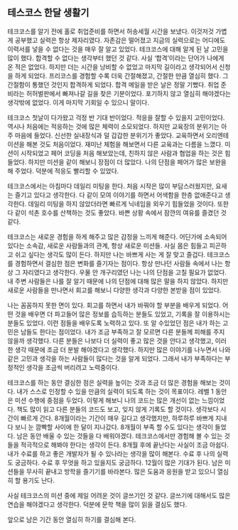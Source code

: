 ## 테스코스 한달 생활기
테크코스를 알기 전에 홀로 취업준비를 하면서 허송세월 시간을 보냈다. 
이것저것 가볍게 공부했고 실력은 항상 제자리였다. 
자존감은 떨어졌고 지금의 실력으로는 어디에도 이력서를 넣을 수 없다는 것을 매우 잘 알고 있었다. 
테크코스에 대해 알게 된 날 고민을 많이 했다. 
합격할 수 없다는 생각부터 했던 것 같다. 사실 ‘합격’이라는 단어가 나에게 온 적은 없었다. 
하지만 더는 시간을 낭비할 수 없었고 마지막 길이라고 생각되어서 신청을 하게 되었다. 
프리코스를 경험할 수록 더욱 간절해졌고, 간절한 만큼 열심히 했다. 
그 간절함이 통했던 것인지 합격하게 되었다. 
합격 메일을 받은 날은 정말 기뻤다. 취업 준비라는 허허벌판에서 빠져나갈 길을 찾은 기분이었다. 
포기하지 않고 열심히 해야겠다는 생각밖에 없었다. 
이게 마지막 기회일 수 있으니 말이다. 

테크코스 첫날이 다가왔고 걱정 반 기대 반이었다. 
적응을 잘할 수 있을지 고민이었다. 
역시나 처음에는 적응하는 것에 많은 체력이 소모되었다. 
하지만 교육장의 분위기는 아주 마음에 들었다. 
신선한 실내장식과 덜 갑갑한 분위기가 좋았다. 
교육하면서 오리엔테이션을 해본 것도 처음이었다. 
재미난 체험을 해보면서 다른 교육과는 다름을 느꼈다. 
미션이 시작되었고 페어 코딩을 처음 해보았는데, 친하지 않은 사람과 협업을 하는 것은 힘들었다. 
하지만 미션을 같이 해보니 장점이 더 많았다. 
나의 단점을 페어가 많은 보완을 해 주었다. 
덕분에 적응도 빨리할 수 있었다. 

테크코스에서는 아침마다 데일리 미팅을 한다. 
처음 시작은 많이 부담스러웠지만, 요새는 즐기고 있다고 생각한다. 
다 같이 모여 이야기를 하면서 어색함을 한층 없애준다고 생각한다. 
데일리 미팅을 하지 않았더라면 빠르게 닉네임을 외우기 힘들었을 것이다. 
또한 다 같이 석촌 호수를 산책하는 것도 좋았다. 
바쁜 상황 속에서 잠깐의 여유를 즐겼던 것 같다. 

테크코스는 새로운 경험을 하게 해주고 많은 감정을 느끼게 해준다. 
어딘가에 소속되어있다는 소속감, 새로운 사람들과의 관계, 항상 새로운 미션들. 
사실 몸은 힘들고 피곤하고 쉬고 싶다는 생각도 많이 든다. 
하지만 나는 바쁘게 사는 게 잘 맞고 즐겁다.
테크코스를 경험하면서 결심한 점은 변화를 즐기자는 점이다. 
항상 만나던 사람들 속에서 나는 항상 그 자리였다고 생각한다. 
우물 안 개구리였던 나는 나의 단점을 고칠 필요가 없었다. 
내 주변 사람들은 나를 잘 알기 때문에 나의 단점에 대해 많은 말을 하지 않았다. 
하지만 새로운 사람들을 만나면서 회고를 해보니 다양한 생각과 다양한 본받을 점이 있었다. 

나는 꼼꼼하지 못한 면이 있다.
회고를 하면서 내가 바꿔야 할 부분을 배우게 되었다.
어떤 것을 배우면 더 파고들어 많은 정보를 습득하는 분들도 있었고, 기록을 잘 이용하시는 분들도 있었다. 
이런 점들을 배우도록 노력하고 있다. 
또 알 수있었던 점은 내가 하는 고민은 남들도 한다는 점이었다. 
내가 조금 부족하고 잘 모르면 다른 분들께 피해를 주지 않을까 생각했다. 
다른 분들은 나보다 더 실력이 좋고 많은 것을 안다고 생각했고, 이러한 생각 때문에 조금 더 분발 해야겠다고 생각했다. 
하지만 많은 이야기를 나누면서 나와 같은 고민과 생각을 하는 사람들이 많다는 것을 알게 되었다. 
그래서 내가 부족하다는 부정적인 생각을 조금씩 버리려고 노력중이다.

테크코스를 하는 동안 결심한 점은 실력을 높이는 것과 조금 더 많은 경험을 해보는 것이다. 
내가 스스로 인정할 수 있을 만큼의 실력이 되도록 하는 것이 목표이다. 
레벨 1 동안은 미션 수행에 중점을 두었다. 
이렇게 해보니 나의 코드는 많은 개선이 없는 느낌이었다. 
책도 많이 읽고 다른 분들의 코드도 보고, 잊지 않게 기록도 할 것이다. 
생각보다 시간이 빠르게 간다. 
8개월이라는 기간이 매우 길다고 생각했지만, 하루하루 바쁘게 지내다 보니 눈 깜빡할 사이에 한 달이 지나갔다. 
8개월이 부족 할 수도 있다는 생각이 들었다. 
남은 동안 배울 수 있는 것들을 다 배워야겠다. 
테크코스에서만 경험해 볼 수 있는 것들을 적극적으로 해봐야 한다는 생각이 든다. 
8개월 후에 끝난다는 사실이 조금 아쉽다. 내가 수료를 하고 좋은 개발자가 될 수 있나라는 생각을 많이 해본다. 
수료 후 나의 실력도 궁금하다. 수료 후 무엇을 하고 있을지도 궁금하다. 
12월이 많은 기대가 된다. 
남은 미션들을 무사히 끝내고 방학을 즐기기를 바라본다. 
많은 도움과 응원을 받고 있으니 열심히 할 용기도 난다.
 
사실 테크코스의 미션 중에 제일 어려운 것이 글쓰기인 것 같다. 
글쓰기에 대해서도 많은 연습을 해야겠다고 생각한다. 
덕분에 문학 책을 많이 읽을 결심도 했다.

앞으로 남은 기간 동안 열심히 하기를 결심해 본다.

